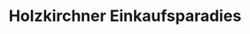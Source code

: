 ---
title: "Holzkirchner Einkaufsparadies"
url: /holzkirchen/holzkirchner-einkaufsparadies/
shop: Einkaufszentrum
---
